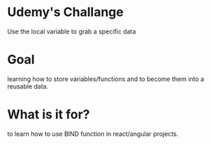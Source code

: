 # Udemy's Challange
Use the local variable to grab a specific data

# Goal
learning how to store variables/functions and to become them into a reusable data. 

# What is it for?
to learn how to use BIND function in react/angular projects.

